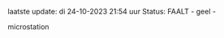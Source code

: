 laatste update: 
di 24-10-2023 21:54   uur 
Status: FAALT - geel - 
<div class="service Y">microstation</div>